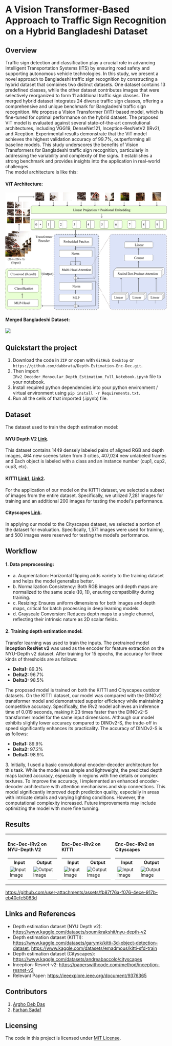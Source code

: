 # A Vision Transformer-Based Approach to Traffic Sign Recognition on a Hybrid Bangladeshi Dataset 

## Overview
Traffic sign detection and classification play a crucial role in advancing Intelligent Transportation Systems (ITS) by ensuring road safety and supporting autonomous vehicle technologies. In this study, we present a novel approach to Bangladeshi traffic sign recognition by constructing a hybrid dataset that combines two distinct datasets. One dataset contains 13 predefined classes, while the other dataset contributes images that were selectively reorganized to form 11 additional traffic sign classes. The merged hybrid dataset integrates 24 diverse traffic sign classes, offering a comprehensive and unique benchmark for Bangladeshi traffic sign recognition. We propose a Vision Transformer (ViT)-based model, which is fine-tuned for optimal performance on the hybrid dataset. The proposed ViT model is evaluated against several state-of-the-art convolutional architectures, including VGG19, DenseNet121, Inception-ResNetV2 (IRv2), and Xception. Experimental results demonstrate that the ViT model achieves the highest validation accuracy of 99.7%, outperforming all baseline models. This study underscores the benefits of Vision Transformers for Bangladeshi traffic sign recognition, particularly in addressing the variability and complexity of the signs. It establishes a strong benchmark and provides insights into the application in real-world challenges.
<br/>The model architecture is like this:<br/>
#### ViT Architecture:
<img src="Images/vit_architecture.png" /><br/>
#### Merged Bangladeshi Dataset:
<img src="Images/merged_dataset.png" />

## Quickstart the project
1. Download the code in `ZIP` or open with `GitHub Desktop` or `https://github.com/dabbrata/Depth-Estimation-Enc-Dec.git`.
2. Then import `IRv2_Decoder_Monocular_Depth_Estimation_Full_Notebook.ipynb` file to your notebook.
3. Install required python dependencies into your python environment / virtual environment using `pip install -r Requirements.txt`.
4. Run all the cells of that imported (.ipynb) file.

## Dataset
The dataset used to train the depth estimation model: 

#### NYU Depth V2 <a href="https://www.kaggle.com/datasets/soumikrakshit/nyu-depth-v2">Link</a>.
This dataset contains 1449 densely labeled pairs of aligned RGB and depth images, 464 new scenes taken from 3 cities, 
407,024 new unlabeled frames and Each object is labeled with a class and an instance number (cup1, cup2, cup3, etc).

#### KITTI <a href="https://www.kaggle.com/datasets/garymk/kitti-3d-object-detection-dataset">Link1</a>, <a href="https://www.kaggle.com/datasets/emadmous/kitti-sfd-train">Link2</a>.
For the application of our model on the KITTI dataset, we selected a subset of images from the entire dataset. Specifically, we utilized 7,281 images for training and an additional 200 images for testing the model's performance.

#### Cityscapes <a href="https://www.kaggle.com/datasets/andreabaccolo/cityscapes">Link</a>.
In applying our model to the Cityscapes dataset, we selected a portion of the dataset for evaluation. Specifically, 1,571 images were used for training, and 500 images were reserved for testing the model’s performance.

## Workflow
<body>
    <h4><b>1. Data preprocessing: </b></h4>
    <ul>
        <li>a. Augmentation: Horizontal flipping adds variety to the training dataset and helps the model generalize better.</li>
        <li>b. Normalization Consistency: Both RGB images and depth maps are normalized to the same scale ([0, 1]), ensuring compatibility during training.</li>
        <li>c. Resizing: Ensures uniform dimensions for both images and depth maps, critical for batch processing in deep learning models.</li>
        <li>d. Grayscale Conversion: Reduces depth maps to a single channel, reflecting their intrinsic nature as 2D scalar fields.</li>
    </ul>
</body>




 
<body>
    <h4><b>2. Training depth estimation model: </b></h4>
    <p>Transfer learning was used to train the inputs. The pretrained model <b>Inception ResNet v2</b> was used as the encoder for feature extraction on the NYU-Depth v2 dataset. After training for 15 epochs,         the accuracy for three kinds of thresholds are as follows:</p>
    <ul>
        <li><b>Delta1:</b> 89.3%</li>
        <li><b>Delta2:</b> 96.7%</li>
        <li><b>Delta3:</b> 98.5%</li>
    </ul>
    <p> The proposed model is trained on both the KITTI and Cityscapes outdoor datasets. On the KITTI dataset, our model was compared with the DINOv2 transformer model and demonstrated superior efficiency while          maintaining competitive accuracy. Specifically, the IRv2 model achieves an inference time of 0.019 seconds, making it 23 times faster than the DINOv2-S transformer model for the same input dimensions.            Although our model exhibits slightly lower accuracy compared to DINOv2-S, the trade-off in speed significantly enhances its practicality. The accuracy of DINOv2-S is as follows: </p>
    <ul>
        <li><b>Delta1:</b> 89.9%</li>
        <li><b>Delta2:</b> 97.2%</li>
        <li><b>Delta3:</b> 98.9%</li>
    </ul>
</body>

<body>
<!--     <h4><b>2. Training depth estimation model: </b></h4> -->
    <p>3. Initially, I used a basic convolutional encoder-decoder architecture for this task. While the model was simple and lightweight, the predicted depth maps lacked accuracy, especially in regions with fine     details or complex textures.
    To improve the accuracy, I implemented an enhanced encoder-decoder architecture with attention mechanisms and skip connections. This model significantly improved depth prediction quality, especially in areas     with intricate details and varying lighting conditions. However, the computational complexity increased.
    Future improvements may include optimizing the model with more fine tunning.</p>
</body>

## Results
<!DOCTYPE html>
<html lang="en">
<head>
    <meta charset="UTF-8">
    <meta name="viewport" content="width=device-width, initial-scale=1.0">
<!--     <title>Enc-Dec-IRv2 on NYU-Depth V2</title> -->
</head>
<body>
    <table>
        <tr>
            <td>
                <h4>Enc-Dec-IRv2 on NYU-Depth V2</h4>
                <table>
                    <tr>
                        <th>Input</th>
                        <th>Output</th>
                    </tr>
                    <tr>
                        <td><img src="Images/rgb.png" alt="Input Image"/></td>
                        <td><img src="Images/high.png" alt="Output Image"/></td>
                    </tr>
                </table>
            </td>
            <td>
                <h4>Enc-Dec-IRv2 on KITTI</h4>
                <table>
                    <tr>
                        <th>Input</th>
                        <th>Output</th>
                    </tr>
                    <tr>
                        <td><img src="Images/k3_rgb.png" alt="Input Image"/></td>
                        <td><img src="Images/k3_out.png" alt="Output Image"/></td>
                    </tr>
                </table>
            </td>
            <td>
                <h4>Enc-Dec-IRv2 on Cityscapes</h4>
                <table>
                    <tr>
                        <th>Input</th>
                        <th>Output</th>
                    </tr>
                    <tr>
                        <td><img src="Images/city_rgb.png" alt="Input Image"/></td>
                        <td><img src="Images/city_out.png" alt="Output Image"/></td>
                    </tr>
                </table>
            </td>
        </tr>
    </table>
</body>
</html>

https://github.com/user-attachments/assets/fb87f76a-f076-4ece-917b-eb40cfc5083d



## Links and References
- Depth estimation dataset (NYU Depth v2): https://www.kaggle.com/datasets/soumikrakshit/nyu-depth-v2
- Depth estimation dataset (KITTI): https://www.kaggle.com/datasets/garymk/kitti-3d-object-detection-dataset, https://www.kaggle.com/datasets/emadmous/kitti-sfd-train
- Depth estimation dataset (Cityscapes): https://www.kaggle.com/datasets/andreabaccolo/cityscapes
- Inception-Resnet-v2: https://paperswithcode.com/method/inception-resnet-v2
- Relevant Paper: https://ieeexplore.ieee.org/document/9376365

## Contributors
1. [Argho Deb Das](https://github.com/MrArgho)
2. [Farhan Sadaf](https://github.com/FarhanSadaf)

## Licensing
The code in this project is licensed under [MIT License](LICENSE).
